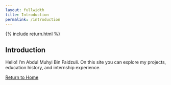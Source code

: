 ```yaml
---
layout: fullwidth
title: Introduction
permalink: /introduction
---
```


{% include return.html %}

<section class="intro-text">
  <h1>Introduction</h1>
  <p>
    Hello! I’m Abdul Muhyi Bin Faidzuli. On this site you can explore
    my projects, education history, and internship experience.
  </p>
</section>

<footer class="page-return-footer">
  <a href="/" class="return-btn">Return to Home</a>
</footer>
